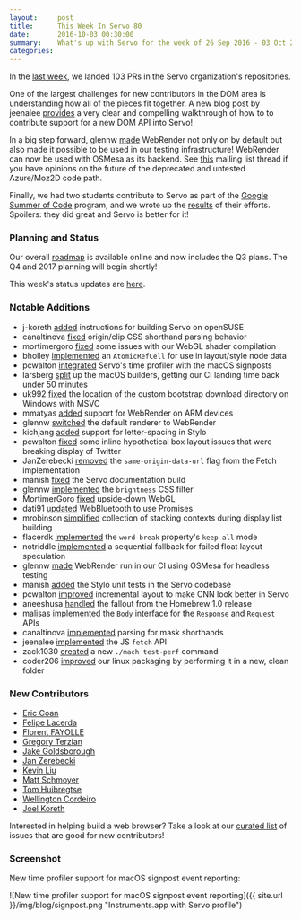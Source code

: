 ```yaml
---
layout:     post
title:      This Week In Servo 80
date:       2016-10-03 00:30:00
summary:    What's up with Servo for the week of 26 Sep 2016 - 03 Oct 2016
categories:
---
```


In the [last week](https://github.com/pulls?page=1&q=is%3Apr+is%3Amerged+closed%3A2016-09-26..2016-10-03+user%3Aservo), we landed 103 PRs in the Servo organization's repositories.

One of the largest challenges for new contributors in the DOM area is understanding how all of the pieces fit together. A new blog post by jeenalee [provides](http://jeenalee.com/2016/10/03/implementing-doge-for-servo.html) a very clear and compelling walkthrough of how to to contribute support for a new DOM API into Servo!

In a big step forward, glennw [made](https://github.com/servo/servo/pull/13382) WebRender not only on by default but also made it possible to be used in our testing infrastructure! WebRender can now be used with OSMesa as its backend. See [this](https://groups.google.com/forum/#!topic/mozilla.dev.servo/nUM_vaU0BK8) mailing list thread if you have opinions on the future of the deprecated and untested Azure/Moz2D code path.

Finally, we had two students contribute to Servo as part of the [Google Summer of Code](https://developers.google.com/open-source/gsoc/) program, and we wrote up the [results](https://blog.servo.org/2016/09/28/gsoc-summary/) of their efforts. Spoilers: they did great and Servo is better for it!

### Planning and Status

Our overall [roadmap](https://github.com/servo/servo/wiki/Roadmap) is available online and now includes the Q3 plans. The Q4 and 2017 planning will begin shortly!

This week's status updates are [here](http://statusupdates.dev.mozaws.net/project/servo).

### Notable Additions

 - j-koreth [added](https://github.com/servo/servo/pull/13545) instructions for building Servo on openSUSE 
 - canaltinova [fixed](https://github.com/servo/servo/pull/13541) origin/clip CSS shorthand parsing behavior
 - mortimergoro [fixed](https://github.com/servo/angle/pull/16) some issues with our WebGL shader compilation
 - bholley [implemented](https://github.com/servo/servo/pull/13520) an `AtomicRefCell` for use in layout/style node data
 - pcwalton [integrated](https://github.com/servo/servo/pull/13519) Servo's time profiler with the macOS signposts
 - larsberg [split](https://github.com/servo/saltfs/pull/497) up the macOS builders, getting our CI landing time back under 50 minutes
 - uk992 [fixed](https://github.com/servo/servo/pull/13486) the location of the custom bootstrap download directory on Windows with MSVC
 - mmatyas [added](https://github.com/servo/servo/pull/13478) support for WebRender on ARM devices
 - glennw [switched](https://github.com/servo/servo/pull/13474) the default renderer to WebRender
 - kichjang [added](https://github.com/servo/servo/pull/13473) support for letter-spacing in Stylo
 - pcwalton [fixed](https://github.com/servo/servo/pull/13470) some inline hypothetical box layout issues that were breaking display of Twitter
 - JanZerebecki [removed](https://github.com/servo/servo/pull/13467) the `same-origin-data-url` flag from the Fetch implementation
 - manish [fixed](https://github.com/servo/servo/pull/13448) the Servo documentation build
 - glennw [implemented](https://github.com/servo/webrender/pull/422) the `brightness` CSS filter
 - MortimerGoro [fixed](https://github.com/servo/webrender/pull/420) upside-down WebGL
 - dati91 [updated](https://github.com/servo/servo/pull/13428) WebBluetooth to use Promises
 - mrobinson [simplified](https://github.com/servo/servo/pull/13417) collection of stacking contexts during display list building
 - flacerdk [implemented](https://github.com/servo/servo/pull/13414) the `word-break` property's `keep-all` mode
 - notriddle [implemented](https://github.com/servo/servo/pull/13401) a sequential fallback for failed float layout speculation
 - glennw [made](https://github.com/servo/servo/pull/13382) WebRender run in our CI using OSMesa for headless testing
 - manish [added](https://github.com/servo/saltfs/pull/481) the Stylo unit tests in the Servo codebase
 - pcwalton [improved](https://github.com/servo/servo/pull/13346) incremental layout to make CNN look better in Servo
 - aneeshusa [handled](https://github.com/servo/saltfs/pull/483) the fallout from the Homebrew 1.0 release
 - malisas [implemented](https://github.com/servo/servo/pull/13345) the `Body` interface for the `Response` and `Request` APIs
 - canaltinova [implemented](https://github.com/servo/servo/pull/13336) parsing for mask shorthands
 - jeenalee [implemented](https://github.com/servo/servo/pull/13323) the JS `fetch` API
 - zack1030 [created](https://github.com/servo/servo/pull/13091) a new `./mach test-perf` command
 - coder206 [improved](https://github.com/servo/servo/pull/12850) our linux packaging by performing it in a new, clean folder

### New Contributors

 - [Eric Coan](https://github.com/SecurityInsanity)
 - [Felipe Lacerda](https://github.com/flacerdk)
 - [Florent FAYOLLE](https://github.com/fflorent)
 - [Gregory Terzian](https://github.com/gterzian)
 - [Jake Goldsborough](https://github.com/rjgoldsborough)
 - [Jan Zerebecki](https://github.com/JanZerebecki)
 - [Kevin Liu](https://github.com/nivekuil)
 - [Matt Schmoyer](https://github.com/mschmo)
 - [Tom Huibregtse](https://github.com/thuibr)
 - [Wellington Cordeiro](https://github.com/wldcordeiro)
 - [Joel Koreth](https://github.com/j-koreth)

Interested in helping build a web browser? Take a look at our [curated list](https://starters.servo.org/) of issues that are good for new contributors!

### Screenshot

New time profiler support for macOS signpost event reporting:

![New time profiler support for macOS signpost event reporting]({{ site.url }}/img/blog/signpost.png "Instruments.app with Servo profile")
